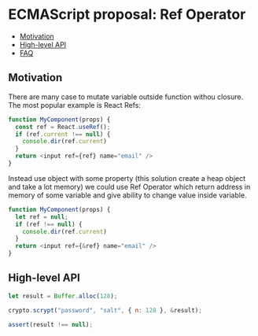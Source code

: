 # ECMAScript proposal: Ref Operator
- [Motivation](#motivation)
- [High-level API](#high-level-api)
- [FAQ](#faq)

## Motivation

There are many case to mutate variable outside function withou closure.
The most popular example is React Refs:

```js
function MyComponent(props) {
  const ref = React.useRef();
  if (ref.current !== null) {
    console.dir(ref.current)
  }
  return <input ref={ref} name="email" />
}

```

Instead use object with some property (this solution create a heap object and take a lot memory) we could use Ref Operator which return address in memory of some variable and give ability to change value inside variable.

```js
function MyComponent(props) {
  let ref = null;
  if (ref !== null) {
    console.dir(ref.current)
  }
  return <input ref={&ref} name="email" />
}
```

## High-level API

```js
let result = Buffer.alloc(128);

crypto.scrypt("password", "salt", { n: 128 }, &result);

assert(result !== null);
```
